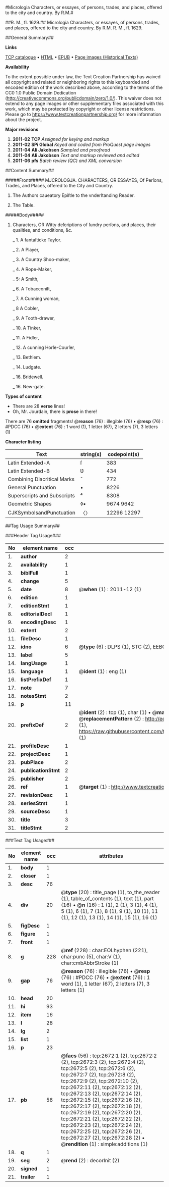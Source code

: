 #Micrologia Characters, or essayes, of persons, trades, and places, offered to the city and country. By R.M.#

##R. M., fl. 1629.##
Micrologia Characters, or essayes, of persons, trades, and places, offered to the city and country. By R.M.
R. M., fl. 1629.

##General Summary##

**Links**

[TCP catalogue](http://www.ota.ox.ac.uk/tcp/)  • 
[HTML](http://tei.it.ox.ac.uk/tcp/Texts-HTML/free/A06/A06692.html)  • 
[EPUB](http://tei.it.ox.ac.uk/tcp/Texts-EPUB/free/A06/A06692.epub) • 
[Page images (Historical Texts)](https://historicaltexts.jisc.ac.uk/eebo-99838298e)

**Availability**

To the extent possible under law, the Text Creation Partnership has waived all copyright and related or neighboring rights to this keyboarded and encoded edition of the work described above, according to the terms of the CC0 1.0 Public Domain Dedication (http://creativecommons.org/publicdomain/zero/1.0/). This waiver does not extend to any page images or other supplementary files associated with this work, which may be protected by copyright or other license restrictions. Please go to https://www.textcreationpartnership.org/ for more information about the project.

**Major revisions**

1. __2011-02__ __TCP__ *Assigned for keying and markup*
1. __2011-02__ __SPi Global__ *Keyed and coded from ProQuest page images*
1. __2011-04__ __Ali Jakobson__ *Sampled and proofread*
1. __2011-04__ __Ali Jakobson__ *Text and markup reviewed and edited*
1. __2011-06__ __pfs__ *Batch review (QC) and XML conversion*

##Content Summary##

#####Front#####
MJCROLOGJA. CHARACTERS, OR ESSAYES, Of Perſons, Trades, and Places, offered to the City and Country.
1. The Authors caueatory Epiſtle to the vnderſtanding Reader.

1. The Table.

#####Body#####

1. Characters, OR Witty deſcriptions of ſundry perſons, and places, their qualities, and conditions, &c.

    _ 1. A fantaſticke Taylor.

    _ 2. A Player,

    _ 3. A Country Shoo-maker,

    _ 4. A Rope-Maker,

    _ 5: A Smith,

    _ 6. A Tobacconiſt,

    _ 7. A Cunning woman,

    _ 8 A Cobler,

    _ 9. A Tooth-drawer,

    _ 10. A Tinker,

    _ 11. A Fidler,

    _ 12. A cunning Horſe-Courſer,

    _ 13. Bethlem.

    _ 14. Ludgate.

    _ 16. Bridewell.

    _ 16. New-gate.

**Types of content**

  * There are 28 **verse** lines!
  * Oh, Mr. Jourdain, there is **prose** in there!

There are 76 **omitted** fragments! 
 @__reason__ (76) : illegible (76)  •  @__resp__ (76) : #PDCC (76)  •  @__extent__ (76) : 1 word (1), 1 letter (67), 2 letters (7), 3 letters (1)

**Character listing**


|Text|string(s)|codepoint(s)|
|---|---|---|
|Latin Extended-A|ſ|383|
|Latin Extended-B|Ʋ|434|
|Combining             Diacritical Marks|̄|772|
|General Punctuation|•|8226|
|Superscripts             and Subscripts|⁴|8308|
|Geometric Shapes|◊▪|9674 9642|
|CJKSymbolsandPunctuation|〈〉|12296 12297|

##Tag Usage Summary##

###Header Tag Usage###

|No|element name|occ|attributes|
|---|---|---|---|
|1.|__author__|2||
|2.|__availability__|1||
|3.|__biblFull__|1||
|4.|__change__|5||
|5.|__date__|8| @__when__ (1) : 2011-12 (1)|
|6.|__edition__|1||
|7.|__editionStmt__|1||
|8.|__editorialDecl__|1||
|9.|__encodingDesc__|1||
|10.|__extent__|2||
|11.|__fileDesc__|1||
|12.|__idno__|6| @__type__ (6) : DLPS (1), STC (2), EEBO-CITATION (1), PROQUEST (1), VID (1)|
|13.|__label__|5||
|14.|__langUsage__|1||
|15.|__language__|1| @__ident__ (1) : eng (1)|
|16.|__listPrefixDef__|1||
|17.|__note__|7||
|18.|__notesStmt__|2||
|19.|__p__|11||
|20.|__prefixDef__|2| @__ident__ (2) : tcp (1), char (1)  •  @__matchPattern__ (2) : ([0-9\-]+):([0-9IVX]+) (1), (.+) (1)  •  @__replacementPattern__ (2) : http://eebo.chadwyck.com/downloadtiff?vid=$1&page=$2 (1), https://raw.githubusercontent.com/textcreationpartnership/Texts/master/tcpchars.xml#$1 (1)|
|21.|__profileDesc__|1||
|22.|__projectDesc__|1||
|23.|__pubPlace__|2||
|24.|__publicationStmt__|2||
|25.|__publisher__|2||
|26.|__ref__|1| @__target__ (1) : http://www.textcreationpartnership.org/docs/. (1)|
|27.|__revisionDesc__|1||
|28.|__seriesStmt__|1||
|29.|__sourceDesc__|1||
|30.|__title__|3||
|31.|__titleStmt__|2||


###Text Tag Usage###

|No|element name|occ|attributes|
|---|---|---|---|
|1.|__body__|1||
|2.|__closer__|1||
|3.|__desc__|76||
|4.|__div__|20| @__type__ (20) : title_page (1), to_the_reader (1), table_of_contents (1), text (1), part (16)  •  @__n__ (16) : 1 (1), 2 (1), 3 (1), 4 (1), 5 (1), 6 (1), 7 (1), 8 (1), 9 (1), 10 (1), 11 (1), 12 (1), 13 (1), 14 (1), 15 (1), 16 (1)|
|5.|__figDesc__|1||
|6.|__figure__|1||
|7.|__front__|1||
|8.|__g__|228| @__ref__ (228) : char:EOLhyphen (221), char:punc (5), char:V (1), char:cmbAbbrStroke (1)|
|9.|__gap__|76| @__reason__ (76) : illegible (76)  •  @__resp__ (76) : #PDCC (76)  •  @__extent__ (76) : 1 word (1), 1 letter (67), 2 letters (7), 3 letters (1)|
|10.|__head__|20||
|11.|__hi__|93||
|12.|__item__|16||
|13.|__l__|28||
|14.|__lg__|2||
|15.|__list__|1||
|16.|__p__|23||
|17.|__pb__|56| @__facs__ (56) : tcp:2672:1 (2), tcp:2672:2 (2), tcp:2672:3 (2), tcp:2672:4 (2), tcp:2672:5 (2), tcp:2672:6 (2), tcp:2672:7 (2), tcp:2672:8 (2), tcp:2672:9 (2), tcp:2672:10 (2), tcp:2672:11 (2), tcp:2672:12 (2), tcp:2672:13 (2), tcp:2672:14 (2), tcp:2672:15 (2), tcp:2672:16 (2), tcp:2672:17 (2), tcp:2672:18 (2), tcp:2672:19 (2), tcp:2672:20 (2), tcp:2672:21 (2), tcp:2672:22 (2), tcp:2672:23 (2), tcp:2672:24 (2), tcp:2672:25 (2), tcp:2672:26 (2), tcp:2672:27 (2), tcp:2672:28 (2)  •  @__rendition__ (1) : simple:additions (1)|
|18.|__q__|1||
|19.|__seg__|2| @__rend__ (2) : decorInit (2)|
|20.|__signed__|1||
|21.|__trailer__|1||
